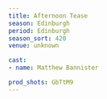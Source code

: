 ```yaml
---
title: Afternoon Tease
season: Edinburgh
period: Edinburgh
season_sort: 420
venue: unknown

cast:
- name: Matthew Bannister

prod_shots: GbTtM9
---
```



